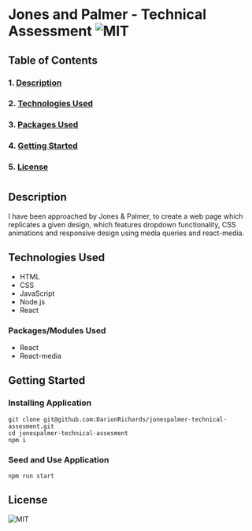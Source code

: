 # **Jones and Palmer - Technical Assessment** ![MIT](https://img.shields.io/github/license/DarionRichards/jonespalmer-technical-assesment?color=teal&style=for-the-badge)

## Table of Contents

### 1. [Description](#description)

### 2. [Technologies Used](#technologies-used)

### 3. [Packages Used](#packages-used)

### 4. [Getting Started](#getting-started)

### 5. [License](#license)

#

## Description

I have been approached by Jones & Palmer, to create a web page which replicates a given design, which features dropdown functionality, CSS animations and responsive design using media queries and react-media.

## Technologies Used

- HTML
- CSS
- JavaScript
- Node.js
- React

### Packages/Modules Used

- React
- React-media

## Getting Started

### Installing Application

```
git clone git@github.com:DarionRichards/jonespalmer-technical-assesment.git
cd jonespalmer-technical-assesment
npm i
```

### Seed and Use Application

```
npm run start
```

## License

![MIT](https://img.shields.io/github/license/DarionRichards/nosql-social-media-api?color=teal&style=for-the-badge)
